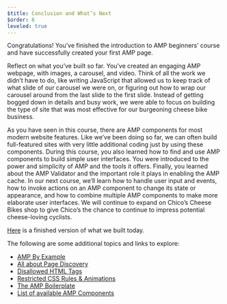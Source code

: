 ```yaml
---
$title: Conclusion and What’s Next
$order: 6
leveled: true
---
```


Congratulations! You’ve finished the introduction to AMP beginners’ course and have successfully created your first AMP page.

Reflect on what you’ve built so far. You’ve created an engaging AMP webpage, with images, a carousel, and video. Think of all the work we didn’t have to do, like writing JavaScript that allowed us to keep track of what slide of our carousel we were on, or figuring out how to wrap our carousel around from the last slide to the first slide. Instead of getting bogged down in details and busy work, we were able to focus on building the type of site that was most effective for our burgeoning cheese bike business.

As you have seen in this course, there are AMP components for most modern website features. Like we’ve been doing so far, we can often build full-featured sites with very little additional coding just by using these components.
During this course, you also learned how to find and use AMP components to build simple user interfaces. You were introduced to the power and simplicity of AMP and the tools it offers. Finally, you learned about the AMP Validator and the important role it plays in enabling the AMP cache.
In our next course, we’ll learn how to handle user input and events, how to invoke actions on an AMP component to change its state or appearance, and how to combine multiple AMP components to make more elaborate user interfaces. We will continue to expand on Chico’s Cheese Bikes shop to give Chico’s the chance to continue to impress potential cheese-loving cyclists.

[Here](https://aquamarine-baritone.glitch.me/) is a finished version of what we built today.

The following are some additional topics and links to explore:

- [AMP By Example](../../../documentation/examples/index.html)
- [All about Page Discovery](../../../documentation/guides-and-tutorials/optimize-measure/discovery.md)
- [Disallowed HTML Tags](../../../documentation/guides-and-tutorials/learn/spec/amphtml.md#html-tags)
- [Restricted CSS Rules & Animations](../../../documentation/guides-and-tutorials/develop/style_and_layout/style_pages.md)
- [The AMP Boilerplate](../../../documentation/guides-and-tutorials/start/create/basic_markup.md)
- [List of available AMP Components](../../../documentation/components/index.html)
